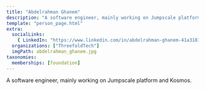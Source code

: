 ```yaml
---
title: "Abdelrahman Ghanem"
description: "A software engineer, mainly working on Jumpscale platform and Kosmos."
template: "person_page.html"
extra:
  socialLinks:
    { LinkedIn: "https://www.linkedin.com/in/abdelrahman-ghanem-41a31815/" }
  organizations: ["ThreefoldTech"]
  imgPath: abdelrahman_ghanem.jpg
taxonomies:
  memberships: [foundation]
---
```


A software engineer, mainly working on Jumpscale platform and Kosmos.
